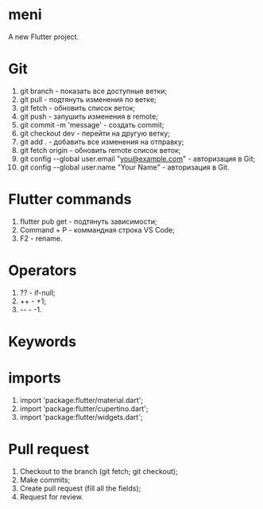 # meni

A new Flutter project.

# Git
1. git branch - показать все доступные ветки;
2. git pull - подтянуть изменения по ветке;
3. git fetch - обновить список веток;
4. git push - запушить изменения в remote;
5. git commit -m 'message' - создать commit;
6. git checkout dev - перейти на другую ветку;
7. git add . - добавить все изменения на отправку;
8. git fetch origin - обновить remote список веток;
9. git config --global user.email "you@example.com" - авторизация в Git;
10. git config --global user.name "Your Name" - авторизация в Git.

# Flutter commands
1. flutter pub get - подтянуть зависимости;
2. Command + P - коммандная строка VS Code;
3. F2 - rename.

# Operators
1. ?? - if-null;
2. ++ - +1;
3. -- - -1.

# Keywords

# imports
1. import 'package:flutter/material.dart';
1. import 'package:flutter/cupertino.dart';
1. import 'package:flutter/widgets.dart';

# Pull request
1. Checkout to the branch (git fetch; git checkout);
2. Make commits;
3. Create pull request (fill all the fields);
4. Request for review.